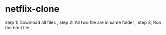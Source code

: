 # netflix-clone
step 1: Download all files  ,
step 2: All two file are in same folder  ,
step 3; Run the html file  ,